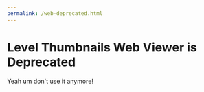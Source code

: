 ```yaml
---
permalink: /web-deprecated.html
---
```

# Level Thumbnails Web Viewer is Deprecated
Yeah um don't use it anymore!
